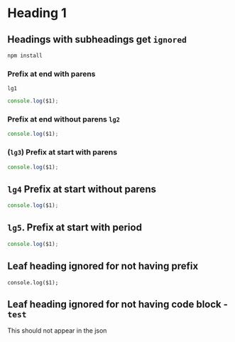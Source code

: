 # Heading 1

## Headings with subheadings get `ignored`

```js
npm install
```

### Prefix at end with parens

`lg1`

```js
console.log($1);
```

### Prefix at end without parens `lg2`

```js
console.log($1);
```

### (`lg3`) Prefix at start with parens

```js
console.log($1);
```

## `lg4` Prefix at start without parens

```js
console.log($1);
```

## `lg5`. Prefix at start with period

```js
console.log($1);
```

## Leaf heading ignored for not having prefix

```
console.log($1);
```

## Leaf heading ignored for not having code block - `test`

This should not appear in the json
